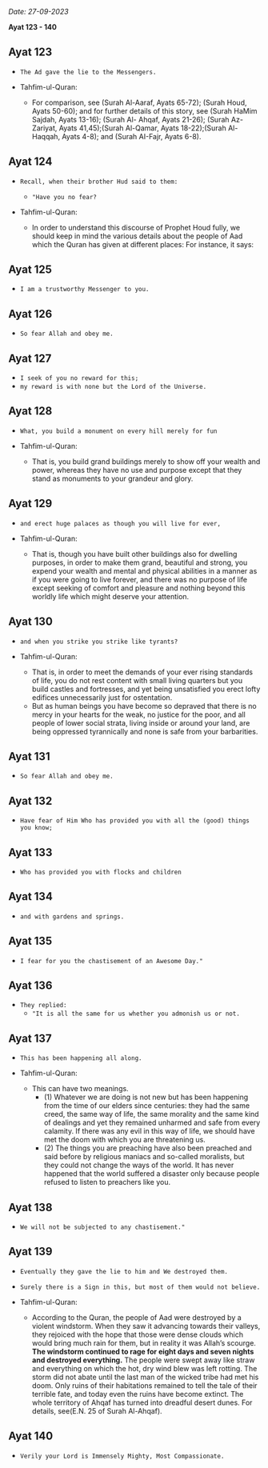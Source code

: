 *Date: 27-09-2023*

**Ayat 123 - 140**

## Ayat 123

- `The Ad gave the lie to the Messengers.`

- Tahfim-ul-Quran:
  - For comparison, see (Surah Al-Aaraf, Ayats 65-72); (Surah Houd, Ayats 50-60); and for further details of this story, see (Surah HaMim Sajdah, Ayats 13-16); (Surah Al- Ahqaf, Ayats 21-26); (Surah Az-Zariyat, Ayats 41,45);(Surah Al-Qamar, Ayats 18-22);(Surah Al-Haqqah, Ayats 4-8); and (Surah AI-Fajr, Ayats 6-8).

## Ayat 124

- `Recall, when their brother Hud said to them:`
  - `"Have you no fear?`

- Tahfim-ul-Quran:
  - In order to understand this discourse of Prophet Houd fully, we should keep in mind the various details about the people of Aad which the Quran has given at different places: For instance, it says:

## Ayat 125

- `I am a trustworthy Messenger to you.`

## Ayat 126

- `So fear Allah and obey me.`

## Ayat 127

- `I seek of you no reward for this;`
- `my reward is with none but the Lord of the Universe.`

## Ayat 128

- `What, you build a monument on every hill merely for fun`

- Tahfim-ul-Quran:
  - That is, you build grand buildings merely to show off your wealth and power, whereas they have no use and purpose except that they stand as monuments to your grandeur and glory.

## Ayat 129

- `and erect huge palaces as though you will live for ever,`

- Tahfim-ul-Quran:
  - That is, though you have built other buildings also for dwelling purposes, in order to make them grand, beautiful and strong, you expend your wealth and mental and physical abilities in a manner as if you were going to live forever, and there was no purpose of life except seeking of comfort and pleasure and nothing beyond this worldly life which might deserve your attention.

## Ayat 130

- `and when you strike you strike like tyrants?`

- Tahfim-ul-Quran:
  - That is, in order to meet the demands of your ever rising standards of life, you do not rest content with small living quarters but you build castles and fortresses, and yet being unsatisfied you erect lofty edifices unnecessarily just for ostentation.
  - But as human beings you have become so depraved that there is no mercy in your hearts for the weak, no justice for the poor, and all people of lower social strata, living inside or around your land, are being oppressed tyrannically and none is safe from your barbarities.

## Ayat 131

- `So fear Allah and obey me.`

## Ayat 132

- `Have fear of Him Who has provided you with all the (good) things you know;`

## Ayat 133

- `Who has provided you with flocks and children`

## Ayat 134

- `and with gardens and springs.`

## Ayat 135

- `I fear for you the chastisement of an Awesome Day."`

## Ayat 136

- `They replied:`
  - `"It is all the same for us whether you admonish us or not.`

## Ayat 137

- `This has been happening all along.`

- Tahfim-ul-Quran:
  - This can have two meanings.
    - (1) Whatever we are doing is not new but has been happening from the time of our elders since centuries: they had the same creed, the same way of life, the same morality and the same kind of dealings and yet they remained unharmed and safe from every calamity. If there was any evil in this way of life, we should have met the doom with which you are threatening us.
    - (2) The things you are preaching have also been preached and said before by religious maniacs and so-called moralists, but they could not change the ways of the world. It has never happened that the world suffered a disaster only because people refused to listen to preachers like you.


## Ayat 138

- `We will not be subjected to any chastisement."`

## Ayat 139

- `Eventually they gave the lie to him and We destroyed them.`
- `Surely there is a Sign in this, but most of them would not believe.`

- Tahfim-ul-Quran:
  - According to the Quran, the people of Aad were destroyed by a violent windstorm. When they saw it advancing towards their valleys, they rejoiced with the hope that those were dense clouds which would bring much rain for them, but in reality it was Allah’s scourge. **The windstorm continued to rage for eight days and seven nights and destroyed everything.** The people were swept away like straw and everything on which the hot, dry wind blew was left rotting. The storm did not abate until the last man of the wicked tribe had met his doom. Only ruins of their habitations remained to tell the tale of their terrible fate, and today even the ruins have become extinct. The whole territory of Ahqaf has turned into dreadful desert dunes. For details, see(E.N. 25 of Surah Al-Ahqaf).


## Ayat 140

- `Verily your Lord is Immensely Mighty, Most Compassionate.`